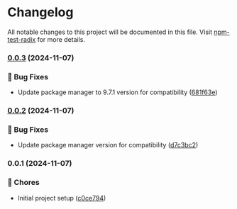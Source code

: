# Changelog

All notable changes to this project will be documented in this file. Visit [npm-test-radix](https://github.com/alisamar/npm-test-radix) for more details.
### [0.0.3](https://github.com/alisamar/npm-test-radix/compare/0.0.2...0.0.3) (2024-11-07)


### 🐛 Bug Fixes

* Update package manager to 9.7.1 version for compatibility ([681f63e](https://github.com/alisamar/npm-test-radix/commit/681f63ed798810af65c1491363f9c8978888975c))

### [0.0.2](https://github.com/alisamar/npm-test-radix/compare/0.0.1...0.0.2) (2024-11-07)


### 🐛 Bug Fixes

* Update package manager version for compatibility ([d7c3bc2](https://github.com/alisamar/npm-test-radix/commit/d7c3bc26d28b37c81bedd959c74fdd79b5aca003))

### 0.0.1 (2024-11-07)


### 🚚 Chores

* Initial project setup ([c0ce794](https://github.com/alisamar/npm-test-radix/commit/c0ce794c08eb488ecba5965707158bc6e9465e58))
